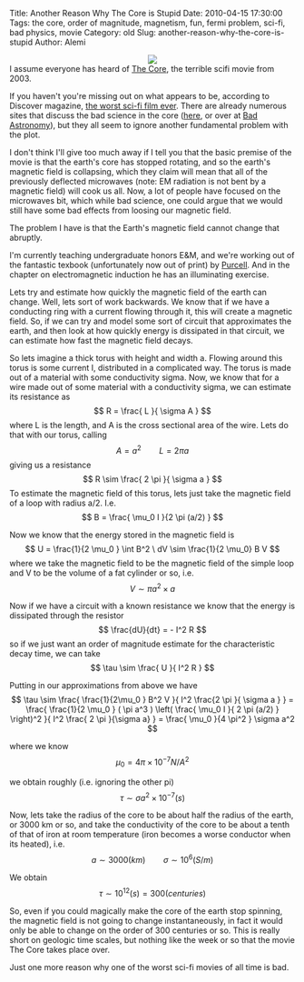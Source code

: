 Title: Another Reason Why The Core is Stupid
Date: 2010-04-15 17:30:00
Tags: the core, order of magnitude, magnetism, fun, fermi problem, sci-fi, bad physics, movie
Category: old
Slug: another-reason-why-the-core-is-stupid
Author: Alemi


<div class="separator" style="clear: both; text-align: center;"><a href="http://4.bp.blogspot.com/_YOjDhtygcuA/S8d8LoMoWHI/AAAAAAAAAJg/3HSwL_rBMFE/s1600/The_Core_poster.jpg" imageanchor="1" style="margin-left: 1em; margin-right: 1em;"><img border="0" src="http://4.bp.blogspot.com/_YOjDhtygcuA/S8d8LoMoWHI/AAAAAAAAAJg/3HSwL_rBMFE/s320/The_Core_poster.jpg" /></a></div>I assume everyone has heard of <a href="http://en.wikipedia.org/wiki/The_core">The Core</a>, the terrible scifi movie from 2003.  

If you haven't you're missing out on what appears to be, according to Discover magazine, <a href="http://discovermagazine.com/2007/nov/none-found">the worst sci-fi film ever</a>.  There are already numerous sites that discuss the bad science in the core (<a href="http://geolor.com/The_Core_Movie-Facts_and_Fiction.htm">here</a>, or over at <a href="http://www.badastronomy.com/bad/movies/thecore_review.html">Bad Astronomy</a>), but they all seem to ignore another fundamental problem with the plot.

I don't think I'll give too much away if I tell you that the basic premise of the movie is that the earth's core has stopped rotating, and so the earth's magnetic field is collapsing, which they claim will mean that all of the previously deflected microwaves (note: EM radiation is not bent by a magnetic field) will cook us all.  Now, a lot of people have focused on the microwaves bit, which while bad science, one could argue that we would still have some bad effects from loosing our magnetic field.  

The problem I have is that the Earth's magnetic field cannot change that abruptly.
<a name='more'></a>

I'm currently teaching undergraduate honors E&amp;M, and we're working out of the fantastic texbook (unfortunately now out of print) by <a href="http://books.google.com/books?ei=tn7HS87OGYKuygS9yqCNCw&amp;cd=1&amp;id=3LYRAQAAIAAJ&amp;dq=Purcell+Electromagnetism&amp;q=#search_anchor">Purcell</a>.  And in the chapter on electromagnetic induction he has an illuminating exercise.  

Lets try and estimate how quickly the magnetic field of the earth can change.  Well, lets sort of work backwards.  We know that if we have a conducting ring with a current flowing through it, this will create a magnetic field.  So, if we can try and model some sort of circuit that approximates the earth, and then look at how quickly energy is dissipated in that circuit, we can estimate how fast the magnetic field decays.  

So lets imagine a thick torus with height and width a.  Flowing around this torus is some current I, distributed in a complicated way.  The torus is made out of a material with some conductivity sigma.  Now, we know that for a wire made out of some material with a conductivity sigma, we can estimate its resistance as
$$ R = \frac{ L }{ \sigma A } $$
where L is the length, and A is the cross sectional area of the wire.  Lets do that with our torus, calling 
$$ A = a^2 \qquad L = 2 \pi a $$
giving us a resistance
$$ R \sim \frac{ 2 \pi }{ \sigma a } $$
To estimate the magnetic field of this torus, lets just take the magnetic field of a loop with radius a/2.  I.e.
$$ B = \frac{ \mu_0 I }{2 \pi (a/2) } $$

Now we know that the energy stored in the magnetic field is
$$ U = \frac{1}{2 \mu_0 } \int B^2 \ dV \sim \frac{1}{2 \mu_0} B V $$
where we take the magnetic field to be the magnetic field of the simple loop and V to be the volume of a fat cylinder or so, i.e.
$$ V \sim \pi a^2 \times a   $$

Now if we have a circuit with a known resistance we know that the energy is dissipated through the resistor
$$ \frac{dU}{dt} = - I^2 R $$
so if we just want an order of magnitude estimate for the characteristic decay time, we can take
$$ \tau \sim \frac{ U }{ I^2 R } $$

Putting in our approximations from above we have
$$ \tau \sim \frac{  \frac{1}{2\mu_0 } B^2 V   }{ I^2 \frac{2 \pi }{ \sigma a }  } = \frac{  \frac{1}{2 \mu_0 } ( \pi a^3 )  \left( \frac{ \mu_0 I }{ 2 \pi (a/2) } \right)^2  }{ I^2 \frac{ 2 \pi }{\sigma a}  } = \frac{ \mu_0 }{4 \pi^2 } \sigma a^2   $$ 

where we know
$$ \mu_0 = 4 \pi \times 10^{-7}  N/A^2 $$

we obtain roughly (i.e. ignoring the other pi)
$$ \tau \sim \sigma a^2 \times 10^{-7}  (s) $$

Now, lets take the radius of the core to be about half the radius of the earth, or 3000 km or so, and take the conductivity of the core to be about a tenth of that of iron at room temperature (iron becomes a worse conductor when its heated), i.e.
$$ a \sim 3000 (km) \qquad \sigma \sim 10^6 (S/m) $$

We obtain
$$ \tau \sim 10^12 (s) = 300 (centuries) $$

So, even if you could magically make the core of the earth stop spinning, the magnetic field is not going to change instantaneously, in fact it would only be able to change on the order of 300 centuries or so.  This is really short on geologic time scales, but nothing like the week or so that the movie The Core takes place over.

Just one more reason why one of the worst sci-fi movies of all time is bad.
